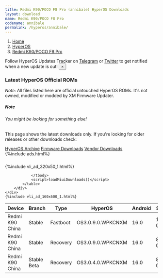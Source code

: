 ```yaml
---
title: Redmi K90/POCO F8 Pro (annibale) HyperOS Downloads
layout: download
name: Redmi K90/POCO F8 Pro
codename: annibale
permalink: /hyperos/annibale/
---
```

<nav aria-label="breadcrumb">
    <ol class="breadcrumb">
        <li class="breadcrumb-item"><a href="/">Home</a></li>
        <li class="breadcrumb-item"><a href="/hyperos/">HyperOS</a></li>
        <li class="breadcrumb-item active" aria-current="page"><a href="/hyperos/annibale/">Redmi K90/POCO F8 Pro</a></li>
    </ol>
</nav>
<div class="alert alert-primary alert-dismissible fade show" role="alert">
    Follow HyperOS Updates Tracker on <a href="https://t.me/MIUIUpdatesTracker" class="alert-link">Telegram</a>
     or <a href="https://twitter.com/MiFwUpdater" class="alert-link">Twitter</a> to get notified when a new update is out!
    <button type="button" class="close" data-dismiss="alert" aria-label="Close">
        <span aria-hidden="true">&times;</span>
    </button>
</div>

### Latest HyperOS Official ROMs
*Note*: All files listed here are official untouched HyperOS ROMs. It's not owned, modified or modded by XM Firmware Updater.
<div class="card">
  <div class="card-body">
    <h5 class="card-title">Note</h5>
    <h6 class="card-subtitle mb-2 text-muted">You might be looking for something else!</h6>
    <p class="card-text">This page shows the latest downloads only.
     If you're looking for older releases or other downloads check:</p>
    <a href="/archive/hyperos/annibale/" class="card-link">HyperOS Archive</a>
    <a href="/firmware/annibale/" class="card-link">Firmware Downloads</a>
    <a href="/vendor/annibale/" class="card-link">Vendor Downloads</a>
  </div>
</div>
{%include ads.html%}
<div class="row justify-content-center">
    <div class="col-10">
        <div class="table-responsive-md" style="margin-top: 25px;">
            {%include vli_ad_320x50_1.html%}
            <table id="miui" class="display dt-responsive nowrap compact table table-striped table-hover table-sm">
                <thead class="thead-dark">
                    <tr>
                        <th data-ref="device">Device</th>
                        <th data-ref="branch">Branch</th>
                        <th data-ref="type">Type</th>
                        <th data-ref="miui">HyperOS</th>
                        <th data-ref="android">Android</th>
                        <th data-ref="size">Size</th>
                        <th data-ref="size">Date</th>
                        <th data-ref="link">Link</th>
                    </tr>
                </thead>
                <tbody>
                <tr><td>Redmi K90 China</td><td>Stable</td><td>Fastboot</td><td>OS3.0.9.0.WPKCNXM</td><td>16.0</td><td>11.4 GB</td><td>2025-10-21</td><td><a href="/hyperos/annibale/stable/OS3.0.9.0.WPKCNXM/">Download</a></td></tr>
<tr><td>Redmi K90 China</td><td>Stable</td><td>Recovery</td><td>OS3.0.9.0.WPKCNXM</td><td>16.0</td><td>8.8 GB</td><td>2025-10-23</td><td><a href="/hyperos/annibale/stable/OS3.0.9.0.WPKCNXM/">Download</a></td></tr>
<tr><td>Redmi K90 China</td><td>Stable Beta</td><td>Recovery</td><td>OS3.0.4.0.WPKCNXM</td><td>16.0</td><td>8.8 GB</td><td>2025-10-23</td><td><a href="/hyperos/annibale/stable beta/OS3.0.4.0.WPKCNXM/">Download</a></td></tr>

                </tbody>
                <script>loadMiuiDownloads()</script>
            </table>
        </div>
    </div>
    {%include vli_ad_160x600_1.html%}
</div>
